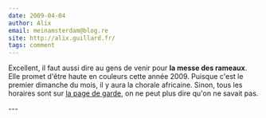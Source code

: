 ```yaml
---
date: 2009-04-04
author: Alix
email: meinamsterdam@blog.re
site: http://alix.guillard.fr/
tags: comment
---
```


<p>
Excellent, il faut aussi dire au gens de venir pour <b>la messe des rameaux</b>. Elle promet d'être haute en couleurs cette année 2009. Puisque c'est le premier dimanche du mois, il y aura la chorale africaine. Sinon, tous les horaires sont sur <a href="http://www.messecatholiqueamsterdam.org/index.html">la page de garde</a>, on ne peut plus dire qu'on ne savait pas. 
</p>
---